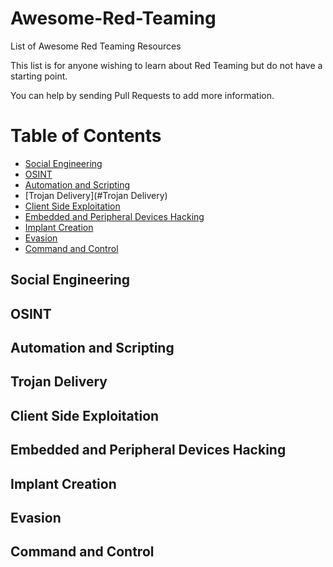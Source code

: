 # Awesome-Red-Teaming
List of Awesome Red Teaming Resources

This list is for anyone wishing to learn about Red Teaming but do not have a starting point.

You can help by sending Pull Requests to add more information.

Table of Contents
=================

 * [Social Engineering](#Social_engineering)
 * [OSINT](#OSINT)
 * [Automation and Scripting](#Automation_and_scripting)
 * [Trojan Delivery](#Trojan Delivery)
 * [Client Side Exploitation](#Client_Side_Exploitation)
 * [Embedded and Peripheral Devices Hacking](#Embedded_and_Peripheral_Device_Hacking)
 * [Implant Creation](#Implant_Creation)
 * [Evasion](#Evasion)
 * [Command and Control](#Command_and_Control)

## Social Engineering


## OSINT


## Automation and Scripting


## Trojan Delivery


## Client Side Exploitation


## Embedded and Peripheral Devices Hacking


## Implant Creation


## Evasion

## Command and Control
